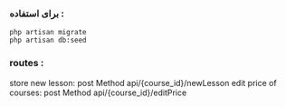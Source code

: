
### برای استفاده :

    php artisan migrate
    php artisan db:seed

###  routes :
store new lesson:  post Method
                 api/{course_id}/newLesson 
edit price of courses:  post Method
                 api/{course_id}/editPrice 



